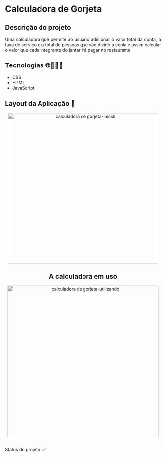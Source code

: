 # Calculadora de Gorjeta

## Descrição do projeto
<p align="justify">Uma calculadora que permite ao usuário adicionar o valor total da conta, a taxa de serviço e o total de pessoas que vão dividir a conta e assim calcular o valor que cada integrante do jantar irá pagar no restaurante </p>

## Tecnologias 🌐👩🏻‍💻
 - CSS
 - HTML
 - JavaScript 

## Layout da Aplicação 💨

<div align="center"> 
  <img width="486" alt="calculadora de gorjeta-inicial" src="https://user-images.githubusercontent.com/89019231/153030815-0368871f-8972-4c52-acad-7200a9622032.png"
</div>
 
## A calculadora em uso 
 <div align="center">
   <img width="488" alt="calculadora de gorjeta-utilizando" src="https://user-images.githubusercontent.com/89019231/153032303-7265474f-13e4-4b07-b89a-252b55b46060.png"
 </div>
  
  
  <br>
  <br>
  <p align="justify">Status do projeto: ✅ </p>
